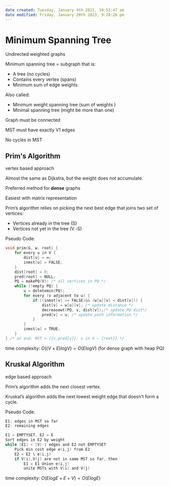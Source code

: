 ```yaml
---
date created: Tuesday, January 4th 2022, 10:53:47 am
date modified: Friday, January 20th 2023, 9:20:26 pm
---
```


# Minimum Spanning Tree

Undirected weighted graphs

Minimum spanning tree = subgraph that is:

- A tree (no cycles)
- Contains every vertex (spans)
- Minimum sum of edge weights

Also called:

- Minimum weight spanning tree (sum of weights )
- Minimal spanning tree (might be more than one)

Graph must be connected

MST must have exactly V1 edges

No cycles in MST

## Prim's Algorithm

vertex based approach

Almost the same as Dijkstra, but the weight does not accumulate.

Preferred method for **dense** graphs

Easiest with matrix representation

Prim’s algorithm relies on picking the next best edge that joins two set of vertices:

- Vertices already in the tree (S)
- Vertices not yet in the tree (V ‐S)

Pseudo Code:

```C
void prim(G, w, root) {
    for every u in V {
        dist[u] = ∞;
        inmst[u] = FALSE;
    }
    dist[root] = 0;
    pred[root] = NULL;
    PQ = makePQ(V); /* all vertices in PQ */
    while (!empty PQ) {
        u = deletemin(PQ);
        for every (v adjacent to u) {
            if ((inmst[v] == FALSE)&& (w[u][v] < dist[v])) {
                dist[v] = w[u][v]; /* update distance */
                decreasewt(PQ, v, dist[v]);/* update PQ dist*/
                pred[v] = u; /* update path information */
            }
        }
        inmst[u] = TRUE;
    }
} /* at end: MST = {{v,pred[v]}: v in V – {root}} */
```

time complexity: $O((V + E)logV) = O(ElogV)$ (for dense graph with heap PQ)

## Kruskal Algorithm

edge based approach

Prim’s algorithm adds the next closest vertex.

Kruskal’s algorithm adds the next lowest weight edge that doesn’t form a cycle.

Pseudo Code:

```C
E1: edges in MST so far
E2: remaining edges

E1 = EMPTYSET, E2 = E
Sort edges in E2 by weight
while |E1| < |V|-1 edges and E2 not EMPTYSET
    Pick min cost edge e(i,j) from E2
    E2 = E2 \ e(i,j)
    if V(i),V(j) are not in same MST so far, then
        E1 = E1 Union e(i,j)
        unite MSTs with V(i) and V(j)
```

time complexity: $O(ElogE + E + V) = O(ElogE)$
